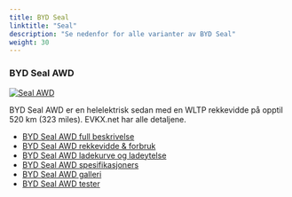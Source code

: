 ```yaml
---
title: BYD Seal
linktitle: "Seal"
description: "Se nedenfor for alle varianter av BYD Seal"
weight: 30
---
```

### BYD Seal AWD

<a href="seal_awd/"><img src="https://media.evkx.net/multimedia/models/byd/seal/seal_awd/main_1_st.jpg" class="img-fluid" alt="Seal AWD" ></a>

BYD Seal AWD er en helelektrisk sedan med en WLTP rekkevidde på opptil 520 km (323 miles). EVKX.net har alle detaljene. 

- [BYD Seal AWD full beskrivelse](seal_awd/)
- [BYD Seal AWD rekkevidde & forbruk](seal_awd/rangeandconsumption/)
- [BYD Seal AWD ladekurve og ladeytelse](seal_awd/chargingcurve/)
- [BYD Seal AWD spesifikasjoners](seal_awd/specifications/)
- [BYD Seal AWD galleri](seal_awd/gallery/)
- [BYD Seal AWD tester](seal_awd/reviews/)

